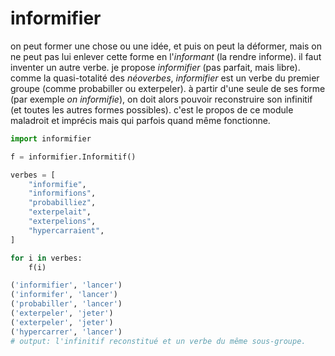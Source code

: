 informifier
===========

on peut former une chose ou une idée, et puis on peut la déformer, mais on ne peut pas lui enlever cette forme en l'_informant_ (la rendre informe). il faut inventer un autre verbe. je propose _informifier_ (pas parfait, mais libre). comme la quasi-totalité des _néoverbes_, _informifier_ est un verbe du premier groupe (comme probabiller ou exterpeler). à partir d'une seule de ses forme (par exemple _on informifie_), on doit alors pouvoir reconstruire son infinitif (et toutes les autres formes possibles). c'est le propos de ce module maladroit et imprécis mais qui parfois quand même fonctionne.

```python
import informifier

f = informifier.Informitif()

verbes = [
    "informifie",
    "informifions",
    "probabilliez",
    "exterpelait",
    "exterpelions",
    "hypercarraient",
]

for i in verbes:
    f(i)

('informifier', 'lancer')
('informifer', 'lancer')
('probabiller', 'lancer')
('exterpeler', 'jeter')
('exterpeler', 'jeter')
('hypercarrer', 'lancer')
# output: l'infinitif reconstitué et un verbe du même sous-groupe.
```
